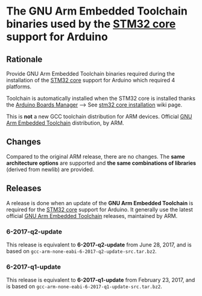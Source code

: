 # The GNU Arm Embedded Toolchain binaries used by the [STM32 core](https://github.com/stm32duino/Arduino_Core_STM32) support for Arduino

## Rationale

Provide GNU Arm Embedded Toolchain binaries required during the installation of the [STM32 core](https://github.com/stm32duino/Arduino_Core_STM32) support for Arduino which required 4 platforms.

Toolchain is automatically installed when the STM32 core is installed thanks the [Arduino Boards Manager](https://www.arduino.cc/en/guide/cores) --> See [stm32 core installation](https://github.com/stm32duino/wiki/wiki/Getting-Started#installing-stm32-cores) wiki page.

This is **not** a new GCC toolchain distribution for ARM devices. 
Official [GNU Arm Embedded Toolchain](https://developer.arm.com/open-source/gnu-toolchain/gnu-rm) distribution, by ARM.

## Changes

Compared to the original ARM release, there are no changes. The **same architecture options** are supported and **the same 
combinations of libraries** (derived from newlib) are provided.


## Releases

A release is done when an update of the **GNU Arm Embedded Toolchain** is required for the [STM32 core](https://github.com/stm32duino/Arduino_Core_STM32) support for Arduino.
It generally use the latest official [GNU Arm Embedded Toolchain](https://developer.arm.com/open-source/gnu-toolchain/gnu-rm) 
releases, maintained by ARM.

### 6-2017-q2-update

This release is equivalent to **6-2017-q2-update** from June 28, 2017,
and is based on `gcc-arm-none-eabi-6-2017-q2-update-src.tar.bz2`.

### 6-2017-q1-update

This release is equivalent to **6-2017-q1-update** from February 23, 2017,
and is based on `gcc-arm-none-eabi-6-2017-q1-update-src.tar.bz2`.
